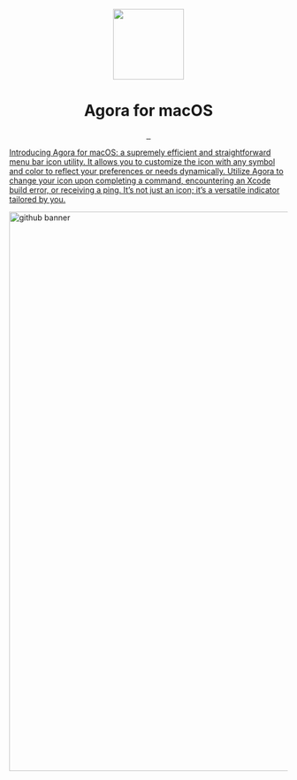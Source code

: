 

<p align="center">

  <img src="https://github.com/Aayush9029/Agora/assets/43297314/477d08f3-1da0-416d-b04a-81fd87d83563" height="128">
  <h1 align="center">Agora for macOS</h1>
</p>

<p align="center">
  <a aria-label="Follow Developer on Linkedin" href="https://www.linkedin.com/in/aayush-p-616b6b16a/" target="_blank">
    <img alt="" src="https://img.shields.io/badge/Follow%20@Aayush Pokharel-black.svg?style=for-the-badge&logo=Linkedin">
  </a>
    </a>
    <a aria-label="Download App" href="https://github.com/Aayush9029/Agora/releases/download/v1.0/Agora.app.zip" target="_blank">
    <img alt="" src="https://img.shields.io/badge/Download%20v.1.0-black.svg?style=for-the-badge&logo=apple">
  </a>
  <a aria-label="Buy me a coffee (support app's development)" href="https://www.buymeacoffee.com/swiftdev" target="_blank">
    <img alt="" src="https://img.shields.io/badge/Support%20Development-black.svg?style=for-the-badge&logo=ko-fi">
</p>

Introducing Agora for macOS: a supremely efficient and straightforward menu bar icon utility. It allows you to customize the icon with any symbol and color to reflect your preferences or needs dynamically. Utilize Agora to change your icon upon completing a command, encountering an Xcode build error, or receiving a ping. It’s not just an icon; it’s a versatile indicator tailored by you.

<img width="1012" alt="github banner" src="https://github.com/Aayush9029/Agora/assets/43297314/52fae190-d719-420f-9255-7b3bfe7bd34f">

